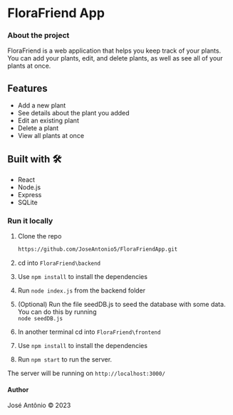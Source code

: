 # FloraFriend App

### About the project

FloraFriend is a web application that helps you keep track of your plants. You can add your plants, edit, and delete plants, as well as see all of your plants at once.

## Features
- Add a new plant
- See details about the plant you added
- Edit an existing plant
- Delete a plant
- View all plants at once

## Built with 🛠️
- React
- Node.js
- Express
- SQLite

### Run it locally

1. Clone the repo
   ```sh
   https://github.com/JoseAntonio5/FloraFriendApp.git
   ```
2. cd into `FloraFriend\backend`

3. Use `npm install` to install the dependencies

4. Run `node index.js` from the backend folder

5. (Optional) Run the file seedDB.js to seed the database with some data.
    You can do this by running <br>
    `node seedDB.js`

6. In another terminal cd into `FloraFriend\frontend`

7. Use `npm install` to install the dependencies

8. Run `npm start` to run the server.

The server will be running on `http://localhost:3000/`

#### Author
José Antônio ©️ 2023